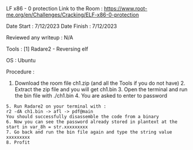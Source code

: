 LF x86 - 0 protection
Link to the Room : https://www.root-me.org/en/Challenges/Cracking/ELF-x86-0-protection

Date Start : 7/12/2023 Date Finish : 7/12/2023

Reviewed any writeup : N/A

Tools :
[1] Radare2 - Reversing elf

OS : Ubuntu

Procedure :

  1. Download the room file ch1.zip (and all the Tools if you do not have)
	2. Extract the zip file and you will get ch1.bin
	3. Open the terminal and run the bin file with ./ch1.bin
	4. You are asked to enter to password
 
	5. Run Radare2 on your terminal with : 
	r2 -dA ch1.bin -> afl -> pdf@main
	You should successfully disassemble the code from a binary
	6. Now you can see the password already stored in plantext at the start in var_8h = str.xxxxxxxxx
	7. Go back and run the bin file again and type the string value xxxxxxxxx
	8. Profit
